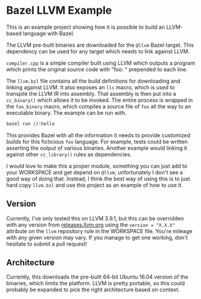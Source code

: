 # Bazel LLVM Example

This is an example project showing how it is possible to build an LLVM-based language with Bazel.

The LLVM pre-built binaries are downloaded for the `@llvm` Bazel target. This dependency can be used for any target which needs to link against LLVM.

`compiler.cpp` is a simple compiler built using LLVM which outputs a program which prints the original source code with "foo: " prepended to each line.

The `llvm.bzl` file contains all the build definitions for downloading and linking against LLVM. It also exposes an `llc` macro, which is used to transpile the LLVM IR into assembly. That assembly is then put into a `cc_binary()` which allows it to be invoked. The entire process is wrapped in the `foo_binary` macro, which compiles a source file of `foo` all the way to an executable binary. The example can be run with.

```sh
bazel run //:hello
```

This provides Bazel with all the information it needs to provide customized builds for this ficticious `foo` language. For example, tests could be written asserting the output of various binaries. Another example would linking it against other `cc_library()` rules as dependencies.

I would love to make this a proper module, something you can just add to your WORKSPACE and get depend on `@llvm`, unfortunately I don't see a good way of doing that. Instead, I think the best way of using this is to just hard copy `llvm.bzl` and use this project as an example of how to use it.

## Version

Currently, I've only tested this on LLVM 3.9.1, but this can be overridden with any version from [releases.llvm.org](https://releases.llvm.org) using the `version = "X.X.X"` attribute on the `llvm` repository rule in the WORKSPACE file. You're mileage with any given version may vary. If you manage to get one working, don't hesitate to submit a pull request!

## Architecture

Currently, this downloads the pre-built 64-bit Ubuntu 16.04 version of the binaries, which limits the platform. LLVM is pretty portable, so this could probably be expanded to pick the right architecture based on context.
